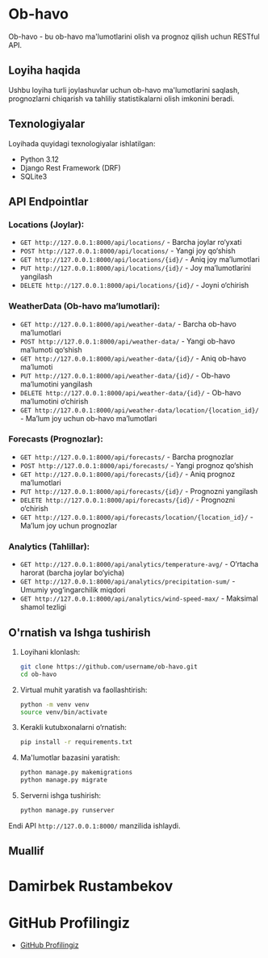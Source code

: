 # Ob-havo

Ob-havo - bu ob-havo ma'lumotlarini olish va prognoz qilish uchun RESTful API.

## Loyiha haqida
Ushbu loyiha turli joylashuvlar uchun ob-havo ma'lumotlarini saqlash, prognozlarni chiqarish va tahliliy statistikalarni olish imkonini beradi.

## Texnologiyalar
Loyihada quyidagi texnologiyalar ishlatilgan:
- Python 3.12
- Django Rest Framework (DRF)
- SQLite3

## API Endpointlar

### Locations (Joylar):
- `GET http://127.0.0.1:8000/api/locations/` - Barcha joylar ro‘yxati
- `POST http://127.0.0.1:8000/api/locations/` - Yangi joy qo‘shish
- `GET http://127.0.0.1:8000/api/locations/{id}/` - Aniq joy ma’lumotlari
- `PUT http://127.0.0.1:8000/api/locations/{id}/` - Joy ma’lumotlarini yangilash
- `DELETE http://127.0.0.1:8000/api/locations/{id}/` - Joyni o‘chirish

### WeatherData (Ob-havo ma’lumotlari):
- `GET http://127.0.0.1:8000/api/weather-data/` - Barcha ob-havo ma’lumotlari
- `POST http://127.0.0.1:8000/api/weather-data/` - Yangi ob-havo ma’lumoti qo‘shish
- `GET http://127.0.0.1:8000/api/weather-data/{id}/` - Aniq ob-havo ma’lumoti
- `PUT http://127.0.0.1:8000/api/weather-data/{id}/` - Ob-havo ma’lumotini yangilash
- `DELETE http://127.0.0.1:8000/api/weather-data/{id}/` - Ob-havo ma’lumotini o‘chirish
- `GET http://127.0.0.1:8000/api/weather-data/location/{location_id}/` - Ma’lum joy uchun ob-havo ma’lumotlari

### Forecasts (Prognozlar):
- `GET http://127.0.0.1:8000/api/forecasts/` - Barcha prognozlar
- `POST http://127.0.0.1:8000/api/forecasts/` - Yangi prognoz qo‘shish
- `GET http://127.0.0.1:8000/api/forecasts/{id}/` - Aniq prognoz ma’lumotlari
- `PUT http://127.0.0.1:8000/api/forecasts/{id}/` - Prognozni yangilash
- `DELETE http://127.0.0.1:8000/api/forecasts/{id}/` - Prognozni o‘chirish
- `GET http://127.0.0.1:8000/api/forecasts/location/{location_id}/` - Ma’lum joy uchun prognozlar

### Analytics (Tahlillar):
- `GET http://127.0.0.1:8000/api/analytics/temperature-avg/` - O‘rtacha harorat (barcha joylar bo‘yicha)
- `GET http://127.0.0.1:8000/api/analytics/precipitation-sum/` - Umumiy yog‘ingarchilik miqdori
- `GET http://127.0.0.1:8000/api/analytics/wind-speed-max/` - Maksimal shamol tezligi

## O'rnatish va Ishga tushirish

1. Loyihani klonlash:
   ```bash
   git clone https://github.com/username/ob-havo.git
   cd ob-havo
   ```

2. Virtual muhit yaratish va faollashtirish:
   ```bash
   python -m venv venv
   source venv/bin/activate  
   ```

3. Kerakli kutubxonalarni o‘rnatish:
   ```bash
   pip install -r requirements.txt
   ```

4. Ma'lumotlar bazasini yaratish:
   ```bash
   python manage.py makemigrations
   python manage.py migrate
   ```

5. Serverni ishga tushirish:
   ```bash
   python manage.py runserver
   ```

Endi API `http://127.0.0.1:8000/` manzilida ishlaydi.

## Muallif
# Damirbek Rustambekov

# GitHub Profilingiz
- [GitHub Profilingiz](https://github.com/damirrustambek0v)




